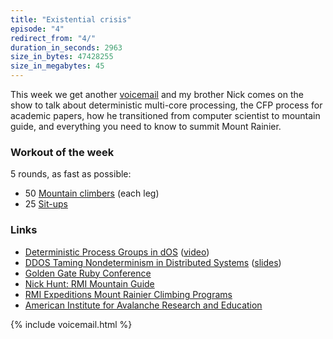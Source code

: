 ```yaml
---
title: "Existential crisis"
episode: "4"
redirect_from: "4/"
duration_in_seconds: 2963
size_in_bytes: 47428255
size_in_megabytes: 45
---
```


This week we get another <a href="{{ site.url }}/voicemail/">voicemail</a> and my brother Nick comes on the show to talk about deterministic multi-core processing, the CFP process for academic papers, how he transitioned from computer scientist to mountain guide, and everything you need to know to summit Mount Rainier.

### Workout of the week

5 rounds, as fast as possible:

- 50 [Mountain climbers](http://youtu.be/1J4hRICVjRo) (each leg)
- 25 [Sit-ups](http://youtu.be/EhG_x1bLHwE)

### Links

- [Deterministic Process Groups in dOS](https://www.usenix.org/legacy/event/osdi10/tech/full_papers/Bergan.pdf) ([video](https://www.usenix.org/conference/osdi10/deterministic-process-groups-dos))
- [DDOS Taming Nondeterminism in Distributed Systems](https://homes.cs.washington.edu/~tbergan/papers/asplos13-ddos.pdf) ([slides](https://homes.cs.washington.edu/~tbergan/slides/asplos13-ddos-slides.pdf))
- [Golden Gate Ruby Conference](http://gogaruco.com/)
- [Nick Hunt: RMI Mountain Guide](http://www.rmiguides.com/about/guides/nick-hunt)
- [RMI Expeditions Mount Rainier Climbing Programs](http://www.rmiguides.com/mt-rainier/)
- [American Institute for Avalanche Research and Education](http://avtraining.org/)

{% include voicemail.html %}
